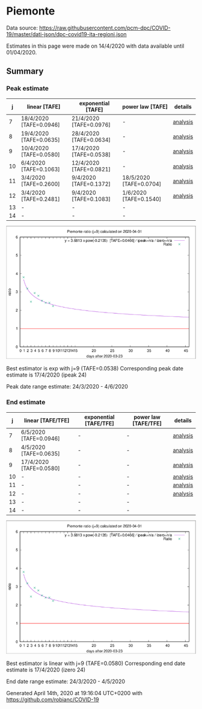 # Piemonte


Data source: https://raw.githubusercontent.com/pcm-dpc/COVID-19/master/dati-json/dpc-covid19-ita-regioni.json

Estimates in this page were made on 14/4/2020 with data available until 01/04/2020.


## Summary 

### Peak estimate 
|j|linear [TAFE]|exponential [TAFE]|power law [TAFE]|details|
|---|----|-----------|---------|-------|
|7|18/4/2020 [TAFE=0.0946]|21/4/2020 [TAFE=0.0976]|-|[analysis](COVID-19_piemonte_j7_2020-04-01.md)|
|8|19/4/2020 [TAFE=0.0635]|28/4/2020 [TAFE=0.0634]|-|[analysis](COVID-19_piemonte_j8_2020-04-01.md)|
|9|10/4/2020 [TAFE=0.0580]|17/4/2020 [TAFE=0.0538]|-|[analysis](COVID-19_piemonte_j9_2020-04-01.md)|
|10|6/4/2020 [TAFE=0.1063]|12/4/2020 [TAFE=0.0821]|-|[analysis](COVID-19_piemonte_j10_2020-04-01.md)|
|11|3/4/2020 [TAFE=0.2600]|9/4/2020 [TAFE=0.1372]|18/5/2020 [TAFE=0.0704]|[analysis](COVID-19_piemonte_j11_2020-04-01.md)|
|12|3/4/2020 [TAFE=0.2481]|9/4/2020 [TAFE=0.1083]|1/6/2020 [TAFE=0.1540]|[analysis](COVID-19_piemonte_j12_2020-04-01.md)|
|13|-|-|-||
|14|-|-|-||

![best peak estimate](COVID-19_piemonte_j9_2020-04-01.png)

Best estimator is exp with j=9 (TAFE=0.0538)
Corresponding peak date estimate is 17/4/2020 (ipeak 24)


Peak date range estimate: 24/3/2020 - 4/6/2020

### End estimate 
|j|linear [TAFE/TFE]|exponential [TAFE/TFE]|power law [TAFE/TFE]|details|
|---|----|-----------|---------|-------|
|7|6/5/2020 [TAFE=0.0946]|-|-|[analysis](COVID-19_piemonte_j7_2020-04-01.md)|
|8|4/5/2020 [TAFE=0.0635]|-|-|[analysis](COVID-19_piemonte_j8_2020-04-01.md)|
|9|17/4/2020 [TAFE=0.0580]|-|-|[analysis](COVID-19_piemonte_j9_2020-04-01.md)|
|10|-|-|-|[analysis](COVID-19_piemonte_j10_2020-04-01.md)|
|11|-|-|-|[analysis](COVID-19_piemonte_j11_2020-04-01.md)|
|12|-|-|-|[analysis](COVID-19_piemonte_j12_2020-04-01.md)|
|13|-|-|-||
|14|-|-|-||

![best zero estimate](COVID-19_piemonte_j9_2020-04-01.png)

Best estimator is linear with j=9 (TAFE=0.0580)
Corresponding end date estimate is 17/4/2020 (izero 24)


End date range estimate: 24/3/2020 - 4/5/2020

Generated April 14th, 2020 at 19:16:04 UTC+0200 with https://github.com/robianc/COVID-19
